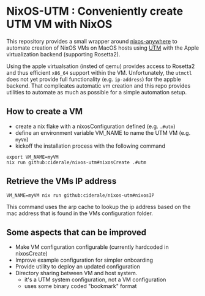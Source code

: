 # NixOS-UTM : Conveniently create UTM VM with NixOS

This repository provides a small wrapper around [nixos-anywhere](https://github.com/nix-community/nixos-anywhere)
to automate creation of NixOS VMs on MacOS hosts using [UTM](https://mac.getutm.app)
with the Apple virtualization backend (supporting Rosetta2).

Using the apple virtualsation (insted of qemu) provides access to Rosetta2 and
thus efficient `x86_64` support within the VM. Unfortunately, the `utmctl` does
not yet provide full functionality (e.g. `ip-address`) for the appble backend.
That complicates automatic vm creation and this repo provides utilities to
automate as much as possible for a simple automation setup.

## How to create a VM

- create a nix flake with a nixosConfiguration defined (e.g. `.#utm`)
- define an environment variable VM_NAME to name the UTM VM (e.g. `myVm`)
- kickoff the installation process with the following command

```
export VM_NAME=myVM
nix run github:ciderale/nixos-utm#nixosCreate .#utm
```

## Retrieve the VMs IP address

```
VM_NAME=myVM nix run github:ciderale/nixos-utm#nixosIP
```

This command uses the arp cache to lookup the ip address based on the mac
address that is found in the VMs configuration folder.

## Some aspects that can be improved

- Make VM configuration configurable (currently hardcoded in nixosCreate)
- Improve example configuration for simpler onboarding
- Provide utility to deploy an updated configuration
- Directory sharing between VM and host system.
	- it's a UTM system configuration, not a VM configuration
	- uses some binary coded "bookmark" format
